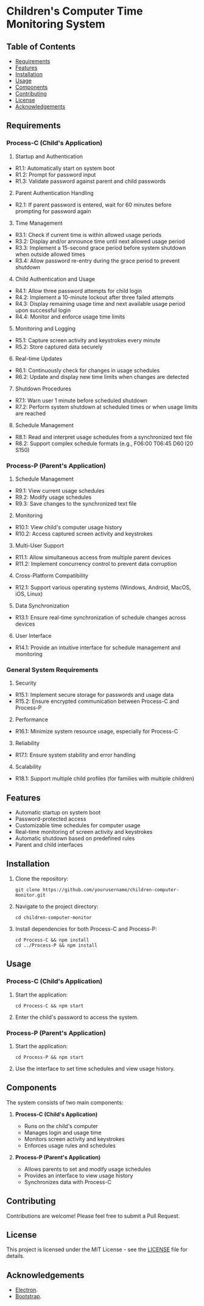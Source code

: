 # Children's Computer Time Monitoring System

## Table of Contents

- [Requirements](#requirements)
- [Features](#features)
- [Installation](#installation)
- [Usage](#usage)
- [Components](#components)
- [Contributing](#contributing)
- [License](#license)
- [Acknowledgements](#acknowledgements)

## Requirements

### Process-C (Child's Application)

1. Startup and Authentication
- R1.1: Automatically start on system boot
- R1.2: Prompt for password input
- R1.3: Validate password against parent and child passwords
2. Parent Authentication Handling
- R2.1: If parent password is entered, wait for 60 minutes before prompting for password again
3. Time Management
- R3.1: Check if current time is within allowed usage periods
- R3.2: Display and/or announce time until next allowed usage period
- R3.3: Implement a 15-second grace period before system shutdown when outside allowed times
- R3.4: Allow password re-entry during the grace period to prevent shutdown
4. Child Authentication and Usage
- R4.1: Allow three password attempts for child login
- R4.2: Implement a 10-minute lockout after three failed attempts
- R4.3: Display remaining usage time and next available usage period upon successful login
- R4.4: Monitor and enforce usage time limits
5. Monitoring and Logging
- R5.1: Capture screen activity and keystrokes every minute
- R5.2: Store captured data securely
6. Real-time Updates
- R6.1: Continuously check for changes in usage schedules
- R6.2: Update and display new time limits when changes are detected
7. Shutdown Procedures
- R7.1: Warn user 1 minute before scheduled shutdown
- R7.2: Perform system shutdown at scheduled times or when usage limits are reached
8. Schedule Management
- R8.1: Read and interpret usage schedules from a synchronized text file
- R8.2: Support complex schedule formats (e.g., F06:00 T06:45 D60 I20 S150)

### Process-P (Parent's Application)

1. Schedule Management
- R9.1: View current usage schedules
- R9.2: Modify usage schedules
- R9.3: Save changes to the synchronized text file
2. Monitoring
- R10.1: View child's computer usage history
- R10.2: Access captured screen activity and keystrokes
3. Multi-User Support
- R11.1: Allow simultaneous access from multiple parent devices
- R11.2: Implement concurrency control to prevent data corruption
4. Cross-Platform Compatibility
- R12.1: Support various operating systems (Windows, Android, MacOS, iOS, Linux)
5. Data Synchronization
- R13.1: Ensure real-time synchronization of schedule changes across devices
6. User Interface
- R14.1: Provide an intuitive interface for schedule management and monitoring

### General System Requirements

1. Security
- R15.1: Implement secure storage for passwords and usage data
- R15.2: Ensure encrypted communication between Process-C and Process-P
2. Performance
- R16.1: Minimize system resource usage, especially for Process-C
3. Reliability
- R17.1: Ensure system stability and error handling
4. Scalability
- R18.1: Support multiple child profiles (for families with multiple children)

## Features

- Automatic startup on system boot
- Password-protected access
- Customizable time schedules for computer usage
- Real-time monitoring of screen activity and keystrokes
- Automatic shutdown based on predefined rules
- Parent and child interfaces

## Installation

1. Clone the repository:
   ```
   git clone https://github.com/yourusername/children-computer-monitor.git
   ```

2. Navigate to the project directory:
   ```
   cd children-computer-monitor
   ```

3. Install dependencies for both Process-C and Process-P:
   ```
   cd Process-C && npm install
   cd ../Process-P && npm install
   ```

## Usage

### Process-C (Child's Application)

1. Start the application:
   ```
   cd Process-C && npm start
   ```

2. Enter the child's password to access the system.

### Process-P (Parent's Application)

1. Start the application:
   ```
   cd Process-P && npm start
   ```

2. Use the interface to set time schedules and view usage history.

## Components

The system consists of two main components:

1. **Process-C (Child's Application)**
   - Runs on the child's computer
   - Manages login and usage time
   - Monitors screen activity and keystrokes
   - Enforces usage rules and schedules

2. **Process-P (Parent's Application)**
   - Allows parents to set and modify usage schedules
   - Provides an interface to view usage history
   - Synchronizes data with Process-C

## Contributing

Contributions are welcome! Please feel free to submit a Pull Request.

## License

This project is licensed under the MIT License - see the [LICENSE](LICENSE) file for details.

## Acknowledgements

- [Electron](https://www.electronjs.org/).
- [Bootstrap](https://getbootstrap.com/).
